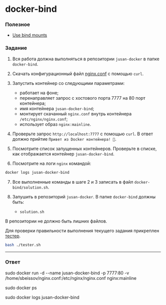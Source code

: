 # docker-bind

### Полезное

- [Use bind mounts](https://docs.docker.com/storage/bind-mounts/)

### Задание

1. Вся работа должна выполняться в репозитории `jusan-docker` в папке `docker-bind`.
2. Скачать конфигурационный файл [nginx.conf](./nginx.conf) с помощью `curl`.
3. Запустить контейнер со следующими параметрами:

   - работает на фоне;
   - перенаправляет запрос с хостового порта 7777 на 80 порт контейнера;
   - имя контейнера `jusan-docker-bind`;
   - монтирует скачанный `nginx.conf` внутрь контейнера `/etc/nginx/nginx.conf`;
   - использует образ `nginx:mainline`.

4. Проверьте запрос `http://localhost:7777` с помощью `curl`. В ответ должно прийтие `Привет из Docker контейнера! 🐳`.
5. Посмотрите список запущенных контейнеров. Проверьте в списке, как отображается контейнер `jusan-docker-bind`.
6. Посмотрите на логи `nginx` командой:

```bash
docker logs jusan-docker-bind
```

7. Все выполненные команды в шаге 2 и 3 записать в файл `docker-bind/solution.sh`.

8. Запушить в репозиторий `jusan-docker`. В папке `docker-bind` должны быть:
   - `solution.sh`

В репозитории не должно быть лишних файлов.

Для проверки правильности выполнения текущего задания прикреплен [тестер][tester].

```bash
bash ./tester.sh
```

[tester]: https://stepik.org/media/attachments/lesson/691221/tester-docker-bind.sh

---

### Ответ

sudo docker run -d --name jusan-docker-bind -p 7777:80 -v /home/sbeissov/nginx.conf:/etc/nginx/nginx.conf nginx:mainline

sudo docker ps

sudo docker logs jusan-docker-bind
